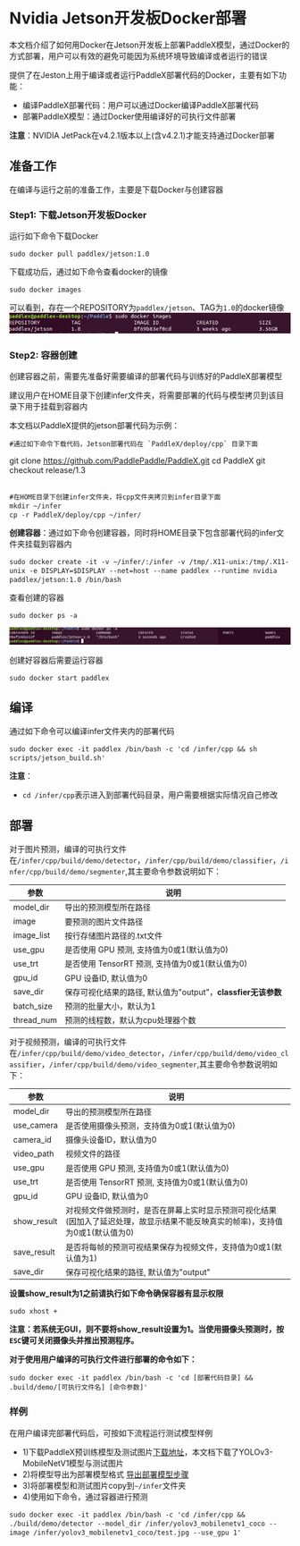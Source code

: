 # Nvidia Jetson开发板Docker部署
本文档介绍了如何用Docker在Jetson开发板上部署PaddleX模型，通过Docker的方式部署，用户可以有效的避免可能因为系统环境导致编译或者运行的错误  

提供了在Jeston上用于编译或者运行PaddleX部署代码的Docker，主要有如下功能：
- 编译PaddleX部署代码：用户可以通过Docker编译PaddleX部署代码
- 部署PaddleX模型：通过Docker使用编译好的可执行文件部署

**注意**：NVIDIA JetPack在v4.2.1版本以上(含v4.2.1)才能支持通过Docker部署

## 准备工作
在编译与运行之前的准备工作，主要是下载Docker与创建容器  

### Step1: 下载Jetson开发板Docker
运行如下命令下载Docker  

```
sudo docker pull paddlex/jetson:1.0
```  

下载成功后，通过如下命令查看docker的镜像

```
sudo docker images
```
可以看到，存在一个REPOSITORY为`paddlex/jetson`、TAG为`1.0`的docker镜像
![](../images/images.png)  

### Step2: 容器创建
创建容器之前，需要先准备好需要编译的部署代码与训练好的PaddleX部署模型

建议用户在HOME目录下创建infer文件夹，将需要部署的代码与模型拷贝到该目录下用于挂载到容器内  

本文档以PaddleX提供的jetson部署代码为示例：
```
#通过如下命令下载代码，Jetson部署代码在 `PaddleX/deploy/cpp` 目录下面
```
git clone https://github.com/PaddlePaddle/PaddleX.git
cd PaddleX
git checkout release/1.3
```

#在HOME目录下创建infer文件夹，将cpp文件夹拷贝到infer目录下面
mkdir ~/infer
cp -r PaddleX/deploy/cpp ~/infer/
```

**创建容器**：通过如下命令创建容器，同时将HOME目录下包含部署代码的infer文件夹挂载到容器内
 ```
 sudo docker create -it -v ~/infer/:/infer -v /tmp/.X11-unix:/tmp/.X11-unix -e DISPLAY=$DISPLAY --net=host --name paddlex --runtime nvidia paddlex/jetson:1.0 /bin/bash
 ```
查看创建的容器
 ```
 sudo docker ps -a
 ```  

 ![](../images/container.png)  


创建好容器后需要运行容器
```
sudo docker start paddlex
```

## 编译
通过如下命令可以编译infer文件夹内的部署代码
```
sudo docker exec -it paddlex /bin/bash -c 'cd /infer/cpp && sh scripts/jetson_build.sh'
```
**注意**：
- `cd /infer/cpp`表示进入到部署代码目录，用户需要根据实际情况自己修改


## 部署
对于图片预测，编译的可执行文件在`/infer/cpp/build/demo/detector`，`/infer/cpp/build/demo/classifier`，`/infer/cpp/build/demo/segmenter`,其主要命令参数说明如下：

|  参数   | 说明  |
|  ----  | ----  |
| model_dir  | 导出的预测模型所在路径 |
| image  | 要预测的图片文件路径 |
| image_list  | 按行存储图片路径的.txt文件 |
| use_gpu  | 是否使用 GPU 预测, 支持值为0或1(默认值为0) |
| use_trt  | 是否使用 TensorRT 预测, 支持值为0或1(默认值为0) |
| gpu_id  | GPU 设备ID, 默认值为0 |
| save_dir | 保存可视化结果的路径, 默认值为"output"，**classfier无该参数** |
| batch_size | 预测的批量大小，默认为1 |
| thread_num | 预测的线程数，默认为cpu处理器个数 |  

对于视频预测，编译的可执行文件在`/infer/cpp/build/demo/video_detector`，`/infer/cpp/build/demo/video_classifier`，`/infer/cpp/build/demo/video_segmenter`,其主要命令参数说明如下：

|  参数   | 说明  |
|  ----  | ----  |
| model_dir  | 导出的预测模型所在路径 |
| use_camera | 是否使用摄像头预测，支持值为0或1(默认值为0) |
| camera_id | 摄像头设备ID，默认值为0 |
| video_path | 视频文件的路径 |
| use_gpu  | 是否使用 GPU 预测, 支持值为0或1(默认值为0) |
| use_trt  | 是否使用 TensorRT 预测, 支持值为0或1(默认值为0) |
| gpu_id  | GPU 设备ID, 默认值为0 |
| show_result | 对视频文件做预测时，是否在屏幕上实时显示预测可视化结果(因加入了延迟处理，故显示结果不能反映真实的帧率)，支持值为0或1(默认值为0) |
| save_result | 是否将每帧的预测可视结果保存为视频文件，支持值为0或1(默认值为1) |
| save_dir | 保存可视化结果的路径, 默认值为"output" |

**设置show_result为1之前请执行如下命令确保容器有显示权限**
```
sudo xhost +
```  

**注意：若系统无GUI，则不要将show_result设置为1。当使用摄像头预测时，按`ESC`键可关闭摄像头并推出预测程序。**

**对于使用用户编译的可执行文件进行部署的命令如下：**  
```
sudo docker exec -it paddlex /bin/bash -c 'cd [部署代码目录] && .build/demo/[可执行文件名] [命令参数]'
```

### 样例
在用户编译完部署代码后，可按如下流程运行测试模型样例

- 1)下载PaddleX预训练模型及测试图片[下载地址](https://paddlex.readthedocs.io/zh_CN/develop/train/prediction.html)，本文档下载了YOLOv3-MobileNetV1模型与测试图片  
- 2)将模型导出为部署模型格式 [导出部署模型步骤](https://paddlex.readthedocs.io/zh_CN/develop/deploy/export_model.html)
- 3)将部署模型和测试图片copy到`~/infer`文件夹
- 4)使用如下命令，通过容器进行预测

```
sudo docker exec -it paddlex /bin/bash -c 'cd /infer/cpp && ./build/demo/detector --model_dir /infer/yolov3_mobilenetv1_coco --image /infer/yolov3_mobilenetv1_coco/test.jpg --use_gpu 1'
```
